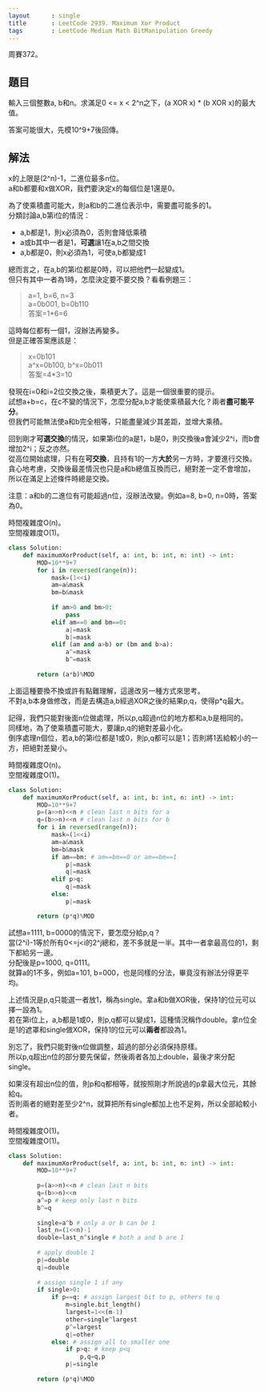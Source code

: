 ```yaml
---
layout      : single
title       : LeetCode 2939. Maximum Xor Product
tags        : LeetCode Medium Math BitManipulation Greedy
---
```

周賽372。

## 題目

輸入三個整數a, b和n。求滿足0 <= x < 2^n之下，(a XOR x) * (b XOR x)的最大值。  

答案可能很大，先模10^9+7後回傳。  

## 解法

x的上限是(2^n)-1，二進位最多n位。  
a和b都要和x做XOR，我們要決定x的每個位是1還是0。
  
為了使乘積盡可能大，則a和b的二進位表示中，需要盡可能多的1。  
分類討論a,b第i位的情況：  

- a,b都是1，則x必須為0，否則會降低乘積  
- a或b其中一者是1，**可選**讓1在a,b之間交換  
- a,b都是0，則x必須為1，可使a,b都變成1  

總而言之，在a,b的第i位都是0時，可以把他們一起變成1。  
但只有其中一者為1時，怎麼決定要不要交換？看看例題三：  
> a=1, b=6, n=3  
> a=0b001, b=0b110  
> 答案=1\*6=6  

這時每位都有一個1，沒辦法再變多。  
但是正確答案應該是：  
> x=0b101  
> a^x=0b100, b^x=0b011  
> 答案=4\*3=10  

發現在i=0和i=2位交換之後，乘積更大了。這是一個很重要的提示。  
試想a+b=c，在c不變的情況下，怎麼分配a,b才能使乘積最大化？兩者**盡可能平分**。  
但我們可能無法使a和b完全相等，只能盡量減少其差距，並增大乘積。  

回到剛才**可選交換**的情況，如果第i位的a是1，b是0，則交換後a會減少2^i，而b會增加2^i；反之亦然。  
從高位開始處理，只有在**可交換**，且持有1的一方**大於**另一方時，才要進行交換。  
貪心地考慮，交換後最差情況也只是a和b總值互換而已，絕對差一定不會增加，所以在滿足上述條件時總是交換。  

注意：a和b的二進位有可能超過n位，沒辦法改變。例如a=8, b=0, n=0時，答案為0。  

時間複雜度O(n)。  
空間複雜度O(1)。  

```python
class Solution:
    def maximumXorProduct(self, a: int, b: int, n: int) -> int:
        MOD=10**9+7
        for i in reversed(range(n)):
            mask=(1<<i)
            am=a&mask
            bm=b&mask
            
            if am>0 and bm>0:
                pass
            elif am==0 and bm==0:
                a|=mask
                b|=mask
            elif (am and a>b) or (bm and b>a):
                a^=mask
                b^=mask
            
        return (a*b)%MOD
```

上面這種要換不換或許有點難理解，這邊改另一種方式來思考。  
不對a,b本身做修改，而是去構造a,b經過XOR之後的結果p,q，使得p\*q最大。  

記得，我們只能對後面n位做處理，所以p,q超過n位的地方都和a,b是相同的。  
同樣地，為了使乘積盡可能大，要讓p,q的絕對差最小化。  
倒序處理n個位，若a,b的第i位都是1或0，則p,q都可以是1；否則將1丟給較小的一方，把絕對差變小。  

時間複雜度O(n)。  
空間複雜度O(1)。  

```python
class Solution:
    def maximumXorProduct(self, a: int, b: int, n: int) -> int:
        MOD=10**9+7
        p=(a>>n)<<n # clean last n bits for a
        q=(b>>n)<<n # clean last n bits for b
        for i in reversed(range(n)):
            mask=(1<<i)
            am=a&mask
            bm=b&mask
            if am==bm: # am==bm==0 or am==bm==1
                p|=mask
                q|=mask
            elif p>q:
                q|=mask
            else:
                p|=mask

        return (p*q)%MOD
```

試想a=1111, b=0000的情況下，要怎麼分給p,q？  
當(2^i)-1等於所有0<=j<i的2^j總和，差不多就是一半。其中一者拿最高位的1，剩下都給另一邊。  
分配後是p=1000, q=0111。  
就算a的1不多，例如a=101, b=000，也是同樣的分法，畢竟沒有辦法分得更平均。  

上述情況是p,q只能選一者放1，稱為single。拿a和b做XOR後，保持1的位元可以擇一設為1。  
若在第i位上，a,b都是1或0，則p,q都可以變成1，這種情況稱作double。拿n位全是1的遮罩和single做XOR，保持1的位元可以**兩者**都設為1。  

別忘了，我們只能對後n位做調整，超過的部分必須保持原樣。  
所以p,q超出n位的部分要先保留，然後兩者各加上double，最後才來分配single。  

如果沒有超出n位的值，則p和q都相等，就按照剛才所說過的p拿最大位元，其餘給q。  
否則兩者的絕對差至少2^n，就算把所有single都加上也不足夠，所以全部給較小者。  

時間複雜度O(1)。  
空間複雜度O(1)。  

```python
class Solution:
    def maximumXorProduct(self, a: int, b: int, n: int) -> int:
        MOD=10**9+7
        
        p=(a>>n)<<n # clean last n bits
        q=(b>>n)<<n
        a^=p # keep only last n bits
        b^=q
        
        single=a^b # only a or b can be 1
        last_n=(1<<n)-1
        double=last_n^single # both a and b are 1
        
        # apply double 1
        p|=double 
        q|=double
        
        # assign single 1 if any
        if single>0:
            if p==q: # assign largest bit to p, others to q
                m=single.bit_length()
                largest=1<<(m-1)
                other=single^largest
                p^=largest
                q|=other
            else: # assign all to smaller one
                if p>q: # keep p<q
                    p,q=q,p
                p|=single
                
        return (p*q)%MOD
```
